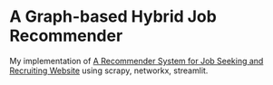# A Graph-based Hybrid Job Recommender

My implementation of [A Recommender System for Job Seeking and Recruiting Website](http://www2013.w3c.br/companion/p963.pdf) using scrapy, networkx, streamlit.

